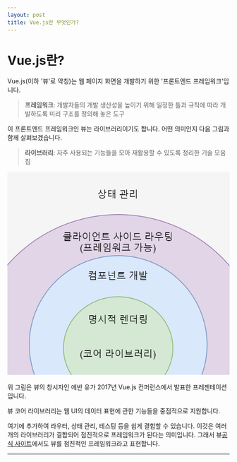 ```yaml
---
layout: post
title: Vue.js란 무엇인가?
---
```


# Vue.js란?

Vue.js(이하 '뷰'로 약칭)는 웹 페이지 화면을 개발하기 위한 '프론트엔드 프레임워크'입니다.

> **프레임워크**: 개발자들의 개발 생산성을 높이기 위해 일정한 틀과 규칙에 따라 개발하도록 미리 구조를 정의해 놓은 도구

이 프론트엔드 프레임워크인 뷰는 라이브러리이기도 합니다. 어떤 의미인지 다음 그림과 함께 살펴보겠습니다.

> **라이브러리**: 자주 사용되는 기능들을 모아 재활용할 수 있도록 정리한 기술 모음집

![vuejs](/images/vuejs.png)

위 그림은 뷰의 창시자인 에반 유가 2017년 Vue.js 컨퍼런스에서 발표한 프레젠테이션입니다.

뷰 코어 라이브러리는 웹 UI의 데이터 표현에 관한 기능들을 중점적으로 지원합니다.

여기에 추가하여 라우터, 상태 관리, 테스팅 등을 쉽게 결합할 수 있습니다. 이것은 여러개의 라이브러리가 결합되어 점진적으로 프레임워크가 된다는 의미입니다. 그래서 뷰[공식 사이트](http://www.vuejs.org)에서도 뷰를 점진적인 프레임워크라고 표현합니다.

***
